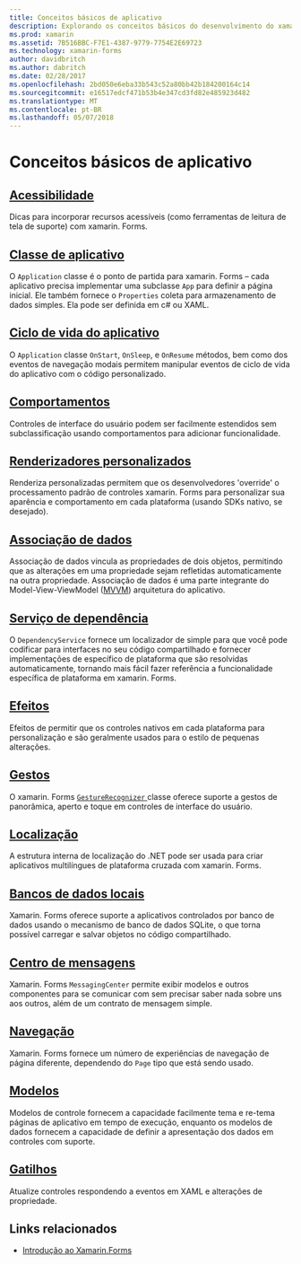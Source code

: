 ```yaml
---
title: Conceitos básicos de aplicativo
description: Explorando os conceitos básicos do desenvolvimento do xamarin. Forms
ms.prod: xamarin
ms.assetid: 7B516BBC-F7E1-4387-9779-7754E2E69723
ms.technology: xamarin-forms
author: davidbritch
ms.author: dabritch
ms.date: 02/28/2017
ms.openlocfilehash: 2bd050e6eba33b543c52a80bb42b184200164c14
ms.sourcegitcommit: e16517edcf471b53b4e347cd3fd82e485923d482
ms.translationtype: MT
ms.contentlocale: pt-BR
ms.lasthandoff: 05/07/2018
---
```

# <a name="application-fundamentals"></a>Conceitos básicos de aplicativo

## <a name="accessibilityaccessibilityindexmd"></a>[Acessibilidade](accessibility/index.md)

Dicas para incorporar recursos acessíveis (como ferramentas de leitura de tela de suporte) com xamarin. Forms.

## <a name="app-classapplication-classmd"></a>[Classe de aplicativo](application-class.md)

O `Application` classe é o ponto de partida para xamarin. Forms – cada aplicativo precisa implementar uma subclasse `App` para definir a página inicial. Ele também fornece o `Properties` coleta para armazenamento de dados simples. Ela pode ser definida em c# ou XAML.

## <a name="app-lifecycleapp-lifecyclemd"></a>[Ciclo de vida do aplicativo](app-lifecycle.md)

O `Application` classe `OnStart`, `OnSleep`, e `OnResume` métodos, bem como dos eventos de navegação modais permitem manipular eventos de ciclo de vida do aplicativo com o código personalizado.

## <a name="behaviorsbehaviorsindexmd"></a>[Comportamentos](behaviors/index.md)

Controles de interface do usuário podem ser facilmente estendidos sem subclassificação usando comportamentos para adicionar funcionalidade.

## <a name="custom-rendererscustom-rendererindexmd"></a>[Renderizadores personalizados](custom-renderer/index.md)

Renderiza personalizadas permitem que os desenvolvedores 'override' o processamento padrão de controles xamarin. Forms para personalizar sua aparência e comportamento em cada plataforma (usando SDKs nativo, se desejado).

## <a name="data-bindingdata-bindingindexmd"></a>[Associação de dados](data-binding/index.md)

Associação de dados vincula as propriedades de dois objetos, permitindo que as alterações em uma propriedade sejam refletidas automaticamente na outra propriedade. Associação de dados é uma parte integrante do Model-View-ViewModel ([MVVM](~/xamarin-forms/enterprise-application-patterns/mvvm.md)) arquitetura do aplicativo.

## <a name="dependency-servicedependency-serviceindexmd"></a>[Serviço de dependência](dependency-service/index.md)

O `DependencyService` fornece um localizador de simple para que você pode codificar para interfaces no seu código compartilhado e fornecer implementações de específico de plataforma que são resolvidas automaticamente, tornando mais fácil fazer referência a funcionalidade específica de plataforma em xamarin. Forms.

## <a name="effectseffectsindexmd"></a>[Efeitos](effects/index.md)

Efeitos de permitir que os controles nativos em cada plataforma para personalização e são geralmente usados para o estilo de pequenas alterações.

## <a name="gesturesgesturesindexmd"></a>[Gestos](gestures/index.md)

O xamarin. Forms [ `GestureRecognizer` ](https://developer.xamarin.com/api/type/Xamarin.Forms.GestureRecognizer/) classe oferece suporte a gestos de panorâmica, aperto e toque em controles de interface do usuário.

## <a name="localizationlocalizationindexmd"></a>[Localização](localization/index.md)

A estrutura interna de localização do .NET pode ser usada para criar aplicativos multilíngues de plataforma cruzada com xamarin. Forms.

## <a name="local-databasesdatabasesmd"></a>[Bancos de dados locais](databases.md)

Xamarin. Forms oferece suporte a aplicativos controlados por banco de dados usando o mecanismo de banco de dados SQLite, o que torna possível carregar e salvar objetos no código compartilhado.

## <a name="messaging-centermessaging-centermd"></a>[Centro de mensagens](messaging-center.md)

Xamarin. Forms `MessagingCenter` permite exibir modelos e outros componentes para se comunicar com sem precisar saber nada sobre uns aos outros, além de um contrato de mensagem simple.

## <a name="navigationnavigationindexmd"></a>[Navegação](navigation/index.md)

Xamarin. Forms fornece um número de experiências de navegação de página diferente, dependendo do `Page` tipo que está sendo usado.

## <a name="templatestemplatesindexmd"></a>[Modelos](templates/index.md)

Modelos de controle fornecem a capacidade facilmente tema e re-tema páginas de aplicativo em tempo de execução, enquanto os modelos de dados fornecem a capacidade de definir a apresentação dos dados em controles com suporte.

## <a name="triggerstriggersmd"></a>[Gatilhos](triggers.md)

Atualize controles respondendo a eventos em XAML e alterações de propriedade.


## <a name="related-links"></a>Links relacionados

- [Introdução ao Xamarin.Forms](~/xamarin-forms/get-started/introduction-to-xamarin-forms.md)
